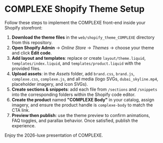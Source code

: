 # COMPLEXE Shopify Theme Setup

Follow these steps to implement the COMPLEXE front-end inside your Shopify storefront:

1. **Download the theme files** in the `web/shopify_theme_COMPLEXE` directory from this repository.
2. **Open Shopify Admin** &rarr; *Online Store* &rarr; *Themes* &rarr; choose your theme and click **Edit code**.
3. **Add layout and templates**: replace or create `layout/theme.liquid`, `templates/index.liquid`, and `templates/product.liquid` with the provided files.
4. **Upload assets**: in the *Assets* folder, add `brand.css`, `brand.js`, `complexe.css`, `complexe.js`, and all media (logo SVGs, `dubai_skyline.mp4`, placeholder imagery, and icon SVGs).
5. **Create sections & snippets**: add each file from `/sections` and `/snippets` into the corresponding folders within the Shopify code editor.
6. **Create the product** named **"COMPLEXE Body"** in your catalog, assign imagery, and ensure the product handle is `complexe-body` to match the CTA link.
7. **Preview then publish**: use the theme preview to confirm animations, FAQ toggles, and parallax behavior. Once satisfied, publish the experience.

Enjoy the 2026-luxe presentation of COMPLEXE.